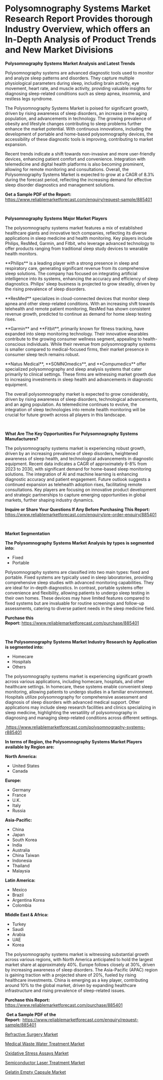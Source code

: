 <p><h1>Polysomnography Systems Market Research Report Provides thorough Industry Overview, which offers an In-Depth Analysis of Product Trends and New Market Divisions</h1></p><p><strong>Polysomnography Systems Market Analysis and Latest Trends</strong></p>
<p><p>Polysomnography systems are advanced diagnostic tools used to monitor and analyze sleep patterns and disorders. They capture multiple physiological parameters during sleep, including brain activity, eye movement, heart rate, and muscle activity, providing valuable insights for diagnosing sleep-related conditions such as sleep apnea, insomnia, and restless legs syndrome.</p><p>The Polysomnography Systems Market is poised for significant growth, driven by rising awareness of sleep disorders, an increase in the aging population, and advancements in technology. The growing prevalence of obesity and lifestyle changes contributing to sleep problems further enhance the market potential. With continuous innovations, including the development of portable and home-based polysomnography devices, the accessibility of these diagnostic tools is improving, contributing to market expansion.</p><p>Recent trends indicate a shift towards non-invasive and more user-friendly devices, enhancing patient comfort and convenience. Integration with telemedicine and digital health platforms is also becoming prominent, allowing for remote monitoring and consultations. Overall, the Polysomnography Systems Market is expected to grow at a CAGR of 8.3% during the forecast period, reflecting the increasing demand for effective sleep disorder diagnostics and management solutions.</p></p>
<p><strong>Get a Sample PDF of the Report:&nbsp;</strong> <a href="https://www.reliablemarketforecast.com/enquiry/request-sample/885401?utm_campaign=1897&utm_medium=2&utm_source=Github&utm_content=ia&utm_term=03032025&utm_id=polysomnography-systems">https://www.reliablemarketforecast.com/enquiry/request-sample/885401</a></p>
<p>&nbsp;</p>
<p><strong>Polysomnography Systems Major Market Players</strong></p>
<p><p>The polysomnography systems market features a mix of established healthcare giants and innovative tech companies, reflecting its diverse applications in sleep medicine and health monitoring. Key players include Philips, ResMed, Garmin, and Fitbit, who leverage advanced technology to offer products ranging from traditional sleep study devices to wearable health monitors.</p><p>**Philips** is a leading player with a strong presence in sleep and respiratory care, generating significant revenue from its comprehensive sleep solutions. The company has focused on integrating artificial intelligence into its systems, enhancing the accuracy and efficiency of sleep diagnostics. Philips' sleep business is projected to grow steadily, driven by the rising prevalence of sleep disorders.</p><p>**ResMed** specializes in cloud-connected devices that monitor sleep apnea and other sleep-related conditions. With an increasing shift towards telehealth and remote patient monitoring, ResMed has shown consistent revenue growth, predicted to continue as demand for home sleep testing rises.</p><p>**Garmin** and **Fitbit**, primarily known for fitness tracking, have expanded into sleep monitoring technology. Their innovative wearables contribute to the growing consumer wellness segment, appealing to health-conscious individuals. While their revenue from polysomnography systems is smaller compared to medical-focused firms, their market presence in consumer sleep tech remains robust.</p><p>**Natus Medical**, **SOMNOmedics**, and **Compumedics** offer specialized polysomnography and sleep analysis systems that cater primarily to clinical settings. These firms are witnessing market growth due to increasing investments in sleep health and advancements in diagnostic equipment.</p><p>The overall polysomnography market is expected to grow considerably, driven by rising awareness of sleep disorders, technological advancements, and an aging population. As telemedicine continues to evolve, the integration of sleep technologies into remote health monitoring will be crucial for future growth across all players in this landscape.</p></p>
<p>&nbsp;</p>
<p><strong>What Are The Key Opportunities For Polysomnography Systems Manufacturers?</strong></p>
<p><p>The polysomnography systems market is experiencing robust growth, driven by an increasing prevalence of sleep disorders, heightened awareness of sleep health, and technological advancements in diagnostic equipment. Recent data indicates a CAGR of approximately 6-8% from 2023 to 2030, with significant demand for home-based sleep monitoring solutions. The integration of AI and machine learning is enhancing diagnostic accuracy and patient engagement. Future outlook suggests a continued expansion as telehealth adoption rises, facilitating remote consultations. Key players are focusing on innovative product development and strategic partnerships to capture emerging opportunities in global markets, further shaping industry dynamics.</p></p>
<p><strong>Inquire or Share Your Questions If Any Before Purchasing This Report:</strong> <a href="https://www.reliablemarketforecast.com/enquiry/pre-order-enquiry/885401?utm_campaign=1897&utm_medium=2&utm_source=Github&utm_content=ia&utm_term=03032025&utm_id=polysomnography-systems">https://www.reliablemarketforecast.com/enquiry/pre-order-enquiry/885401</a></p>
<p>&nbsp;</p>
<p><strong>Market Segmentation</strong></p>
<p><strong>The Polysomnography Systems Market Analysis by types is segmented into:</strong></p>
<p><ul><li>Fixed</li><li>Portable</li></ul></p>
<p><p>Polysomnography systems are classified into two main types: fixed and portable. Fixed systems are typically used in sleep laboratories, providing comprehensive sleep studies with advanced monitoring capabilities. They are ideal for in-depth diagnostics. In contrast, portable systems offer convenience and flexibility, allowing patients to undergo sleep testing in their own homes. These devices may have limited features compared to fixed systems but are invaluable for routine screenings and follow-up assessments, catering to diverse patient needs in the sleep medicine field.</p></p>
<p><strong>Purchase this Report:&nbsp;</strong><a href="https://www.reliablemarketforecast.com/purchase/885401?utm_campaign=1897&utm_medium=2&utm_source=Github&utm_content=ia&utm_term=03032025&utm_id=polysomnography-systems">https://www.reliablemarketforecast.com/purchase/885401</a></p>
<p>&nbsp;</p>
<p><strong>The Polysomnography Systems Market Industry Research by Application is segmented into:</strong></p>
<p><ul><li>Homecare</li><li>Hospitals</li><li>Others</li></ul></p>
<p><p>The polysomnography systems market is experiencing significant growth across various applications, including homecare, hospitals, and other healthcare settings. In homecare, these systems enable convenient sleep monitoring, allowing patients to undergo studies in a familiar environment. Hospitals utilize polysomnography for comprehensive assessment and diagnosis of sleep disorders with advanced medical support. Other applications may include sleep research facilities and clinics specializing in sleep medicine, highlighting the versatility of polysomnography in diagnosing and managing sleep-related conditions across different settings.</p></p>
<p><a href="https://www.reliablemarketforecast.com/polysomnography-systems-r885401?utm_campaign=1897&utm_medium=2&utm_source=Github&utm_content=ia&utm_term=03032025&utm_id=polysomnography-systems">&nbsp;https://www.reliablemarketforecast.com/polysomnography-systems-r885401</a></p>
<p><strong>In terms of Region, the Polysomnography Systems Market Players available by Region are:</strong></p>
<p>
    <p> <strong> North America: </strong>
        <ul>
            <li>United States</li>
            <li>Canada</li>
        </ul>
        </p> 
    <p> <strong> Europe: </strong>
        <ul>
            <li>Germany</li>
            <li>France</li>
            <li>U.K.</li>
            <li>Italy</li>
            <li>Russia</li>
        </ul>
        </p> 
    <p> <strong> Asia-Pacific: </strong>
        <ul>
            <li>China</li>
            <li>Japan</li>
            <li>South Korea</li>
            <li>India</li>
            <li>Australia</li>
            <li>China Taiwan</li>
            <li>Indonesia</li>
            <li>Thailand</li>
            <li>Malaysia</li>
        </ul>
        </p> 
    <p> <strong> Latin America: </strong>
        <ul>
            <li>Mexico</li>
            <li>Brazil</li>
            <li>Argentina Korea</li>
            <li>Colombia</li>
        </ul>
        </p> 
    <p> <strong> Middle East & Africa: </strong>
        <ul>
            <li>Turkey</li>
            <li>Saudi</li>
            <li>Arabia</li>
            <li>UAE</li>
            <li>Korea</li>
        </ul>
    </p>
    </p>
<p><p>The polysomnography systems market is witnessing substantial growth across various regions, with North America anticipated to hold the largest market share at approximately 40%. Europe follows closely at 30%, driven by increasing awareness of sleep disorders. The Asia-Pacific (APAC) region is gaining traction with a projected share of 20%, fueled by rising healthcare investments. China is emerging as a key player, contributing around 10% to the global market, driven by expanding healthcare infrastructure and rising prevalence of sleep-related issues.</p></p>
<p><strong>Purchase this Report: </strong><a href="https://www.reliablemarketforecast.com/purchase/885401?utm_campaign=1897&utm_medium=2&utm_source=Github&utm_content=ia&utm_term=03032025&utm_id=polysomnography-systems">https://www.reliablemarketforecast.com/purchase/885401</a></p>
<p>&nbsp;<strong>Get a Sample PDF of the Report:&nbsp;&nbsp;</strong><a href="https://www.reliablemarketforecast.com/enquiry/request-sample/885401?utm_campaign=1897&utm_medium=2&utm_source=Github&utm_content=ia&utm_term=03032025&utm_id=polysomnography-systems">https://www.reliablemarketforecast.com/enquiry/request-sample/885401</a></p>
<p><strong></strong></p>
<p><p><a href="https://github.com/naingbiner7i/Market-Research-Report-List-1/blob/main/refractive-surgery-market.md?utm_campaign=1897&utm_medium=2&utm_source=Github&utm_content=ia&utm_term=03032025&utm_id=polysomnography-systems">Refractive Surgery Market</a></p><p><a href="https://github.com/nicoletavirag/Market-Research-Report-List-5/blob/main/medical-waste-water-treatment-market.md?utm_campaign=1897&utm_medium=2&utm_source=Github&utm_content=ia&utm_term=03032025&utm_id=polysomnography-systems">Medical Waste Water Treatment Market</a></p><p><a href="https://github.com/sca704osol/Market-Research-Report-List-1/blob/main/oxidative-stress-assays-market.md?utm_campaign=1897&utm_medium=2&utm_source=Github&utm_content=ia&utm_term=03032025&utm_id=polysomnography-systems">Oxidative Stress Assays Market</a></p><p><a href="https://github.com/mauripalmi/Market-Research-Report-List-6/blob/main/semiconductor-laser-treatment-market.md?utm_campaign=1897&utm_medium=2&utm_source=Github&utm_content=ia&utm_term=03032025&utm_id=polysomnography-systems">Semiconductor Laser Treatment Market</a></p><p><a href="https://github.com/gulaimolin/Market-Research-Report-List-7/blob/main/gelatin-empty-capsule-market.md?utm_campaign=1897&utm_medium=2&utm_source=Github&utm_content=ia&utm_term=03032025&utm_id=polysomnography-systems">Gelatin Empty Capsule Market</a></p></p>